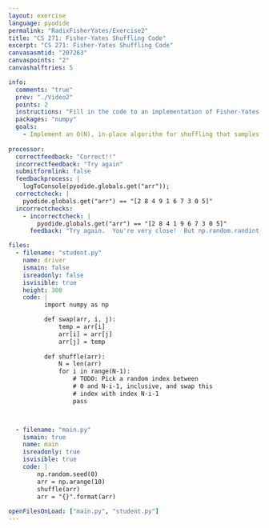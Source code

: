 ```yaml
---
layout: exercise
language: pyodide
permalink: "RadixFisherYates/Exercise2"
title: "CS 271: Fisher-Yates Shuffling Code"
excerpt: "CS 271: Fisher-Yates Shuffling Code"
canvasasmtid: "207263"
canvaspoints: "2"
canvashalftries: 5

info:
  comments: "true"
  prev: "./Video2"
  points: 2
  instructions: "Fill in the code to an implementation of Fisher-Yates shuffling which shuffles the items in place from the back forward.  In particular, at each step i, you should pick an index between 0 and N-i-1, inclusive, and then swap the element at index i with this random index.  Recall that <code><a href = \"https://numpy.org/doc/stable/reference/random/generated/numpy.random.randint.html\">np.random.randint(num)</a></code> returns numbers between 0 and num-1, inclusive."
  packages: "numpy"
  goals:
    - Implement an O(N), in-place algorithm for shuffling that samples uniformly across all possible permutations
    
processor:  
  correctfeedback: "Correct!!" 
  incorrectfeedback: "Try again"
  submitformlink: false
  feedbackprocess: | 
    logToConsole(pyodide.globals.get("arr"));
  correctcheck: |
    pyodide.globals.get("arr") == "[2 8 4 9 1 6 7 3 0 5]"
  incorrectchecks:
    - incorrectcheck: |
        pyodide.globals.get("arr") == "[2 8 4 1 9 6 7 3 0 5]"
      feedback: "Try again.  You're very close!  But np.random.randint(N-i-1) only returns indices up to N-i-2"

files:
  - filename: "student.py"
    name: driver
    ismain: false
    isreadonly: false
    isvisible: true
    height: 300
    code: | 
          import numpy as np

          def swap(arr, i, j):
              temp = arr[i]
              arr[i] = arr[j]
              arr[j] = temp
          
          def shuffle(arr):
              N = len(arr)
              for i in range(N-1):
                  # TODO: Pick a random index between
                  # 0 and N-i-1, inclusive, and swap this 
                  # index with index N-i-1
                  pass



  - filename: "main.py"
    ismain: true
    name: main
    isreadonly: true
    isvisible: true
    code: |
        np.random.seed(0)
        arr = np.arange(10)
        shuffle(arr)
        arr = "{}".format(arr)
        
openFilesOnLoad: ["main.py", "student.py"]
---
```

